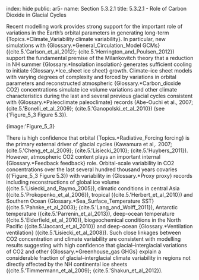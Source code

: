 index: hide
public: ar5-
name: Section 5.3.2.1
title: 5.3.2.1 - Role of Carbon Dioxide in Glacial Cycles

Recent modelling work provides strong support for the important role of variations in the Earth’s orbital parameters in generating long-term {Topics.*Climate_Variability climate variability}. In particular, new simulations with {Glossary.*General_Circulation_Model GCMs} ({cite.5.'Carlson_et_al_2012}; {cite.5.'Herrington_and_Poulsen_2012}) support the fundamental premise of the Milankovitch theory that a reduction in NH summer {Glossary.*Insolation insolation} generates sufficient cooling to initiate {Glossary.*Ice_sheet ice sheet} growth. Climate–ice sheet models with varying degrees of complexity and forced by variations in orbital parameters and reconstructed atmospheric {Glossary.*Carbon_dioxide CO2} concentrations simulate ice volume variations and other climate characteristics during the last and several previous glacial cycles consistent with {Glossary.*Paleoclimate paleoclimate} records (Abe-Ouchi et al., 2007; {cite.5.'Bonelli_et_al_2009}; {cite.5.'Ganopolski_et_al_2010}) (see {'Figure_5_3 Figure 5.3}).

{image:'Figure_5_3}

There is high confidence that orbital {Topics.*Radiative_Forcing forcing} is the primary external driver of glacial cycles (Kawamura et al,. 2007; {cite.5.'Cheng_et_al_2009}; {cite.5.'Lisiecki_2010}; {cite.5.'Huybers_2011}). However, atmospheric CO2 content plays an important internal {Glossary.*Feedback feedback} role. Orbital-scale variability in CO2 concentrations over the last several hundred thousand years covaries ({'Figure_5_3 Figure 5.3}) with variability in {Glossary.*Proxy proxy} records including reconstructions of global ice volume ({cite.5.'Lisiecki_and_Raymo_2005}), climatic conditions in central Asia ({cite.5.'Prokopenko_et_al_2006}), tropical ({cite.5.'Herbert_et_al_2010}) and Southern Ocean {Glossary.*Sea_Surface_Temperature SST} ({cite.5.'Pahnke_et_al_2003}; {cite.5.'Lang_and_Wolff_2011}), Antarctic temperature ({cite.5.'Parrenin_et_al_2013}), deep-ocean temperature ({cite.5.'Elderfield_et_al_2010}), biogeochemical conditions in the North Pacific ({cite.5.'Jaccard_et_al_2010}) and deep-ocean {Glossary.*Ventilation ventilation} ({cite.5.'Lisiecki_et_al_2008}). Such close linkages between CO2 concentration and climate variability are consistent with modelling results suggesting with high confidence that glacial–interglacial variations of CO2 and other {Glossary.*Greenhouse_gas GHGs} explain a considerable fraction of glacial–interglacial climate variability in regions not directly affected by the NH continental ice sheets ({cite.5.'Timmermann_et_al_2009}; {cite.5.'Shakun_et_al_2012}).
